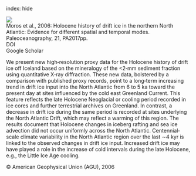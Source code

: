 index: hide

<div class="Citation">
    <div class="Citation-thumb CitationThumb-linked"  data-href="https://doi.org/10.1029/2005pa001214">
      <img src="https://static.claimspace.cloud/climate-study-static/refs/thumbs/5/Moros_et_al_2006-thumb.png" />
    </div>

  <div class="Citation-body">
    <div class="Citation-text">Moros et al., 2006: Holocene history of drift ice in the northern North Atlantic: Evidence for different spatial and temporal modes. <span class="Article-journal">Paleoceanography, </span><span class="Article-volume">21, </span>PA2017pp.</div>
    <div class="Citation-links">
      <div class="CitationLink" data-href="https://doi.org/10.1029/2005pa001214">
        <div class="CitationLink-icon CitationLink-Doi"></div>
        <div class="CitationLink-text">DOI</div>
      </div>
      <div class="CitationLink" data-href="https://scholar.google.com/scholar?q=10.1029/2005pa001214">
        <div class="CitationLink-icon CitationLink-Scholar"></div>
        <div class="CitationLink-text">Google Scholar</div>
      </div>
    </div>
  </div>
</div>

We present new high‐resolution proxy data for the Holocene history of drift ice off Iceland based on the mineralogy of the <2‐mm sediment fraction using quantitative X‐ray diffraction. These new data, bolstered by a comparison with published proxy records, point to a long‐term increasing trend in drift ice input into the North Atlantic from 6 to 5 ka toward the present day at sites influenced by the cold east Greenland Current. This feature reflects the late Holocene Neoglacial or cooling period recorded in ice cores and further terrestrial archives on Greenland. In contrast, a decrease in drift ice during the same period is recorded at sites underlying the North Atlantic Drift, which may reflect a warming of this region. The results document that Holocene changes in iceberg rafting and sea ice advection did not occur uniformly across the North Atlantic. Centennial‐scale climate variability in the North Atlantic region over the last ∼4 kyr is linked to the observed changes in drift ice input. Increased drift ice may have played a role in the increase of cold intervals during the late Holocene, e.g., the Little Ice Age cooling.

<div class="Citation-copy">
&copy; American Geophysical Union (AGU), 2006
</div>